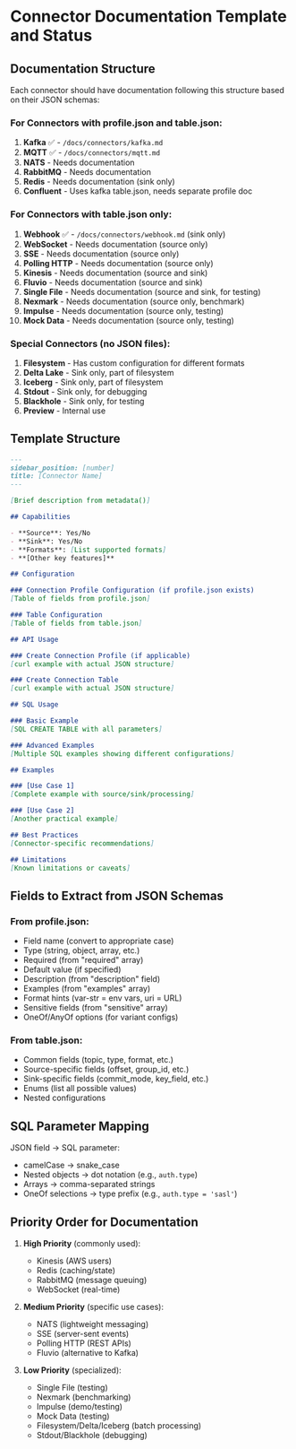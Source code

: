 # Connector Documentation Template and Status

## Documentation Structure

Each connector should have documentation following this structure based on their JSON schemas:

### For Connectors with profile.json and table.json:
1. **Kafka** ✅ - `/docs/connectors/kafka.md`
2. **MQTT** ✅ - `/docs/connectors/mqtt.md`
3. **NATS** - Needs documentation
4. **RabbitMQ** - Needs documentation  
5. **Redis** - Needs documentation (sink only)
6. **Confluent** - Uses kafka table.json, needs separate profile doc

### For Connectors with table.json only:
1. **Webhook** ✅ - `/docs/connectors/webhook.md` (sink only)
2. **WebSocket** - Needs documentation (source only)
3. **SSE** - Needs documentation (source only)
4. **Polling HTTP** - Needs documentation (source only)
5. **Kinesis** - Needs documentation (source and sink)
6. **Fluvio** - Needs documentation (source and sink)
7. **Single File** - Needs documentation (source and sink, for testing)
8. **Nexmark** - Needs documentation (source only, benchmark)
9. **Impulse** - Needs documentation (source only, testing)
10. **Mock Data** - Needs documentation (source only, testing)

### Special Connectors (no JSON files):
1. **Filesystem** - Has custom configuration for different formats
2. **Delta Lake** - Sink only, part of filesystem
3. **Iceberg** - Sink only, part of filesystem
4. **Stdout** - Sink only, for debugging
5. **Blackhole** - Sink only, for testing
6. **Preview** - Internal use

## Template Structure

```markdown
---
sidebar_position: [number]
title: [Connector Name]
---

[Brief description from metadata()]

## Capabilities

- **Source**: Yes/No
- **Sink**: Yes/No
- **Formats**: [List supported formats]
- **[Other key features]**

## Configuration

### Connection Profile Configuration (if profile.json exists)
[Table of fields from profile.json]

### Table Configuration
[Table of fields from table.json]

## API Usage

### Create Connection Profile (if applicable)
[curl example with actual JSON structure]

### Create Connection Table
[curl example with actual JSON structure]

## SQL Usage

### Basic Example
[SQL CREATE TABLE with all parameters]

### Advanced Examples
[Multiple SQL examples showing different configurations]

## Examples

### [Use Case 1]
[Complete example with source/sink/processing]

### [Use Case 2]
[Another practical example]

## Best Practices
[Connector-specific recommendations]

## Limitations
[Known limitations or caveats]
```

## Fields to Extract from JSON Schemas

### From profile.json:
- Field name (convert to appropriate case)
- Type (string, object, array, etc.)
- Required (from "required" array)
- Default value (if specified)
- Description (from "description" field)
- Examples (from "examples" array)
- Format hints (var-str = env vars, uri = URL)
- Sensitive fields (from "sensitive" array)
- OneOf/AnyOf options (for variant configs)

### From table.json:
- Common fields (topic, type, format, etc.)
- Source-specific fields (offset, group_id, etc.)
- Sink-specific fields (commit_mode, key_field, etc.)
- Enums (list all possible values)
- Nested configurations

## SQL Parameter Mapping

JSON field → SQL parameter:
- camelCase → snake_case
- Nested objects → dot notation (e.g., `auth.type`)
- Arrays → comma-separated strings
- OneOf selections → type prefix (e.g., `auth.type = 'sasl'`)

## Priority Order for Documentation

1. **High Priority** (commonly used):
   - Kinesis (AWS users)
   - Redis (caching/state)
   - RabbitMQ (message queuing)
   - WebSocket (real-time)

2. **Medium Priority** (specific use cases):
   - NATS (lightweight messaging)
   - SSE (server-sent events)
   - Polling HTTP (REST APIs)
   - Fluvio (alternative to Kafka)

3. **Low Priority** (specialized):
   - Single File (testing)
   - Nexmark (benchmarking)
   - Impulse (demo/testing)
   - Mock Data (testing)
   - Filesystem/Delta/Iceberg (batch processing)
   - Stdout/Blackhole (debugging)